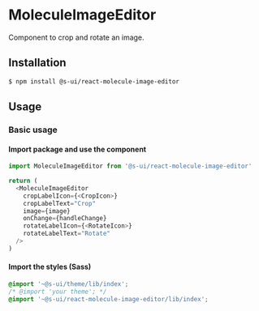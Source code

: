 # MoleculeImageEditor

Component to crop and rotate an image.

## Installation

```sh
$ npm install @s-ui/react-molecule-image-editor
```

## Usage

### Basic usage

#### Import package and use the component

```js
import MoleculeImageEditor from '@s-ui/react-molecule-image-editor'

return (
  <MoleculeImageEditor 
    cropLabelIcon={<CropIcon>}
    cropLabelText="Crop"
    image={image}
    onChange={handleChange}
    rotateLabelIcon={<RotateIcon>}
    rotateLabelText="Rotate"
  />
)
```

#### Import the styles (Sass)

```css
@import '~@s-ui/theme/lib/index';
/* @import 'your theme'; */
@import '~@s-ui/react-molecule-image-editor/lib/index';
```
